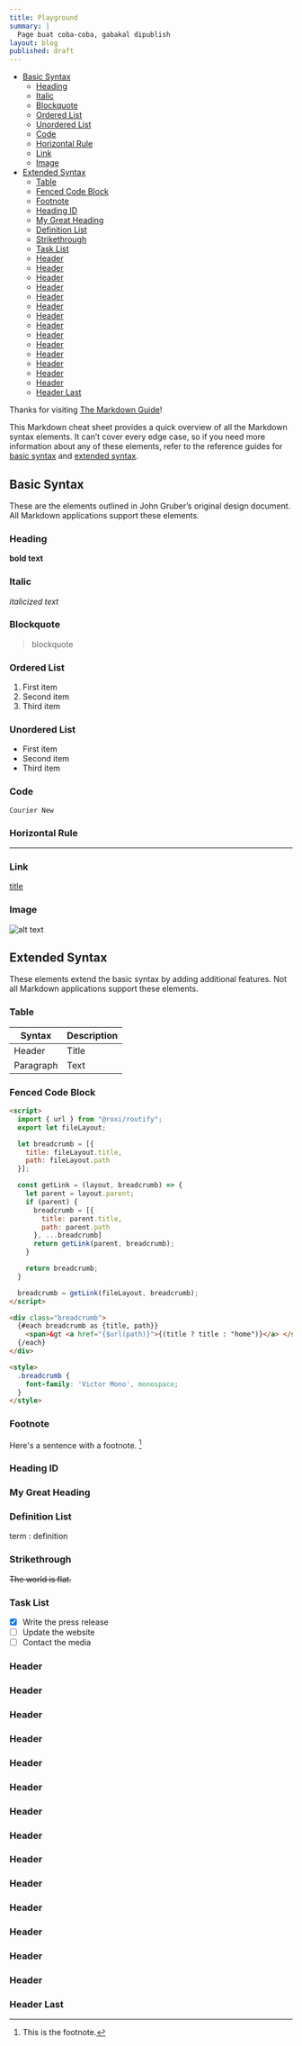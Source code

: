 ```yaml
---
title: Playground
summary: |  
  Page buat coba-coba, gabakal dipublish
layout: blog
published: draft
---
```


<div slot="toc">

- [Basic Syntax](#basic-syntax)
  - [Heading](#heading)
  - [Italic](#italic)
  - [Blockquote](#blockquote)
  - [Ordered List](#ordered-list)
  - [Unordered List](#unordered-list)
  - [Code](#code)
  - [Horizontal Rule](#horizontal-rule)
  - [Link](#link)
  - [Image](#image)
- [Extended Syntax](#extended-syntax)
  - [Table](#table)
  - [Fenced Code Block](#fenced-code-block)
  - [Footnote](#footnote)
  - [Heading ID](#heading-id)
  - [My Great Heading](#my-great-heading)
  - [Definition List](#definition-list)
  - [Strikethrough](#strikethrough)
  - [Task List](#task-list)
  - [Header](#header)
  - [Header](#header-1)
  - [Header](#header-2)
  - [Header](#header-3)
  - [Header](#header-4)
  - [Header](#header-5)
  - [Header](#header-6)
  - [Header](#header-7)
  - [Header](#header-8)
  - [Header](#header-9)
  - [Header](#header-10)
  - [Header](#header-11)
  - [Header](#header-12)
  - [Header](#header-13)
  - [Header Last](#header-last)

</div>



Thanks for visiting [The Markdown Guide](https://www.markdownguide.org)!

This Markdown cheat sheet provides a quick overview of all the Markdown syntax elements. It can’t cover every edge case, so if you need more information about any of these elements, refer to the reference guides for [basic syntax](https://www.markdownguide.org/basic-syntax) and [extended syntax](https://www.markdownguide.org/extended-syntax).

## Basic Syntax

These are the elements outlined in John Gruber’s original design document. All Markdown applications support these elements.

### Heading

<!-- # H1
## H2
### H3

### Bold -->

**bold text**

### Italic

*italicized text*

### Blockquote

> blockquote

### Ordered List

1. First item
2. Second item
3. Third item

### Unordered List

- First item
- Second item
- Third item

### Code

`Courier New`

### Horizontal Rule

---

### Link

[title](https://www.example.com)

### Image

![alt text](image.jpg)

## Extended Syntax

These elements extend the basic syntax by adding additional features. Not all Markdown applications support these elements.

### Table

| Syntax | Description |
| ----------- | ----------- |
| Header | Title |
| Paragraph | Text |

### Fenced Code Block

```html
<script>
  import { url } from "@roxi/routify";
  export let fileLayout;

  let breadcrumb = [{
    title: fileLayout.title,
    path: fileLayout.path
  }];

  const getLink = (layout, breadcrumb) => {
    let parent = layout.parent;
    if (parent) {
      breadcrumb = [{
        title: parent.title,
        path: parent.path
      }, ...breadcrumb]
      return getLink(parent, breadcrumb);
    } 

    return breadcrumb;
  }

  breadcrumb = getLink(fileLayout, breadcrumb);
</script>

<div class="breadcrumb">
  {#each breadcrumb as {title, path}}
    <span>&gt <a href="{$url(path)}">{(title ? title : "home")}</a> </span>
  {/each}
</div>

<style>
  .breadcrumb {
    font-family: 'Victor Mono', monospace;
  }
</style>
```

### Footnote

Here's a sentence with a footnote. [^1]

[^1]: This is the footnote.

### Heading ID

### My Great Heading

### Definition List

term
: definition

### Strikethrough

~~The world is flat.~~

### Task List

- [x] Write the press release
- [ ] Update the website
- [ ] Contact the media

### Header
### Header
### Header
### Header
### Header
### Header
### Header
### Header
### Header
### Header
### Header
### Header
### Header
### Header
### Header Last
